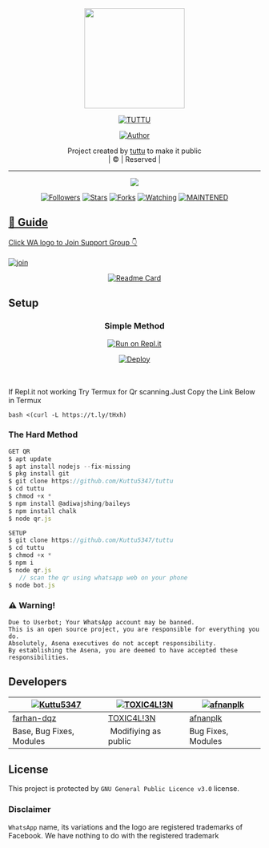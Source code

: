 
<div align="center">
  <img border-radius: 15px src="Kuttu5347" width="200" height="200"/>
  <p align="center">
<a href="#"><img title="TUTTU" src="https://img.shields.io/badge/TUTTU-green?colorA=%23ff0000&colorB=%23017e40&style=for-the-badge"></a>
</p>
  <p align="center">
<a href="https://github.com/Kuttu5347"><img title="Author" src="https://img.shields.io/badge/Author-Kuttu5347/tuttu?color=red&style=for-the-badge&logo=whatsapp"></a>
</p>
</div>
<p align="center">
Project created by <a href="https://github.com/Kuttu5347">tuttu</a> to make it public
    <br>
       | © |
        Reserved |
    <br> 
</p>

----

  <p align="center">
  <a href="httsp://github.com/Kuttu5347/tuttu">
    <img src="https://img.shields.io/github/repo-size/Kuttu5347/tuttu?color=green&label=Repo%20total%20size&style=plastic">
<p align="center">
<a href="https://github.com/Kuttu5347/followers"><img title="Followers" src="https://img.shields.io/github/followers/Kuttu5347?color=blue&style=flat-square"></a>
<a href="https://github.com/Kuttu5347/tuttu/stargazers/"><img title="Stars" src="https://img.shields.io/github/stars/Kuttu5347/tuttu?color=blue&style=flat-square"></a>
<a href="https://github.com/Kuttu5347/tuttu/network/members"><img title="Forks" src="https://img.shields.io/github/forks/Kuttu5347/tuttu?color=blue&style=flat-square"></a>
<a href="https://github.com/Kuttu5347/tuttu/watchers"><img title="Watching" src="https://img.shields.io/github/watchers/Kuttu5347/tuttu?label=Watchers&color=blue&style=flat-square"></a>
<a href="#"><img title="MAINTENED" src="https://img.shields.io/badge/UNMAINTENED-YES-blue.svg"</a>
</p>

## 📢 Guide
Click WA logo to Join Support Group 👇
    <br>
<br>
  [![join](https://github.com/Alien-alfa/PublicBot/blob/main/wlogo.svg.png)](https://chat.whatsapp.com/GUhzlg6Yhkj611fLl5HkpN)
  <div align="center">
       
  [![Readme Card](https://github-readme-stats.vercel.app/api/pin/?username=Kuttu5347&repo=PublicBot&theme=nightowl)](https://github.com/Kuttu5347/PublicBot)
  </div>
    
## Setup
<div align="center">

  ### Simple Method
  
[![Run on Repl.it](https://repl.it/badge/github/quiec/whatsAlfa)](https://replit.com/@phaticusthiccy/WhatsAsena-QR)

[![Deploy](https://www.herokucdn.com/deploy/button.svg)](https://heroku.com/deploy?template=https://github.com/kuttu/tuttu.git)
     </div>
<br>
<br >
If Repl.it not working Try Termux for Qr scanning.Just Copy the Link Below in Termux
```
bash <(curl -L https://t.ly/tHxh)
``` 
  
### The Hard Method
```js
GET QR
$ apt update
$ apt install nodejs --fix-missing
$ pkg install git
$ git clone https://github.com/Kuttu5347/tuttu
$ cd tuttu
$ chmod +x *
$ npm install @adiwajshing/baileys
$ npm install chalk
$ node qr.js
```
      
```js
SETUP
$ git clone https://github.com/Kuttu5347/tuttu
$ cd tuttu
$ chmod +x *
$ npm i
$ node qr.js
   // scan the qr using whatsapp web on your phone
$ node bot.js
```


### ⚠️ Warning! 
```
Due to Userbot; Your WhatsApp account may be banned.
This is an open source project, you are responsible for everything you do. 
Absolutely, Asena executives do not accept responsibility.
By establishing the Asena, you are deemed to have accepted these responsibilities.
```

## Developers
  <div align="center">
    
  [![Kuttu5347](https://github.com/Kuttu5347?size=100)](https://github.com/Kuttu5347) |  [![TOXIC4L!3N](https://github.com/Alien-alfa.png?size=100)](https://github.com/AI-VIKI) | [![afnanplk](https://github.com/afnanplk.png?size=100)](https://github.com/afnanplk) 
----|----|----
[farhan-dqz](https://github.com/farhan-dqz)  | [TOXIC4L!3N](https://github.com/AI-VIKI) | [afnanplk](https://github.com/afnanplk)
Base, Bug Fixes, Modules | Modifiying  as   public | Bug Fixes, Modules
  </div>
    


## License
This project is protected by `GNU General Public Licence v3.0` license.

### Disclaimer
`WhatsApp` name, its variations and the logo are registered trademarks of Facebook. We have nothing to do with the registered trademark
